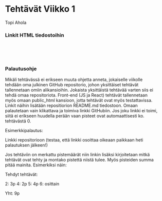 # Tehtävät Viikko 1
Topi Ahola
<br>
### Linkit HTML tiedostoihin 









<br><br><br>
### Palautusohje

Mikäli tehtävässä ei erikseen muuta ohjetta anneta, jokaiselle viikolle tehdään oma julkinen GitHub repositorio, johon yksittäiset tehtävät tallennetaan omiin alikansioihin. Jokaista yksittäistä tehtävää varten siis ei tehdä omaa repositoriota. Front-end (JS ja React) tehtävät tallennetaan myös omaan public_html kansioon, jotta tehtävät ovat myös testattavissa. Linkit näihin lisätään repositiorion README.md tiedostoon. Omaan palautetaan vain klikattava ja toimiva linkki GitHubiin. Jos joku linkki ei toimi, siitä ei erikseen huudella perään vaan pisteet ovat automaattisesti ko. tehtävästä 0.

Esimerkkipalautus:

Linkki repositorioon (testaa, että linkki osoittaa oikeaan paikkaan heti palautuksen jälkeen!)

Jos tehtäviin on merkattu pistemäärät niin linkin lisäksi kirjoitetaan mitkä tehtävät ovat tehty ja montako pistettä niistä tulee. Myös pisteiden summa pitää mainita. Esimerkiksi näin:

Tehdyt tehtävät:

2: 3p
4: 2p
5: 4p
6: osittain

Yht: 9p